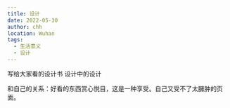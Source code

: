 ```yaml
---
title: 设计
date: 2022-05-30
author: chh
location: Wuhan
tags:
  - 生活意义
  - 设计
---
```


写给大家看的设计书
设计中的设计

和自己的关系：好看的东西赏心悦目，这是一种享受。自己又受不了太臃肿的页面。
